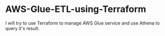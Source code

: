 # AWS-Glue-ETL-using-Terraform
I will try to use Terraform to manage AWS Glue service and use Athena to query it's result.
